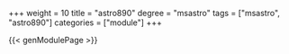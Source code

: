 +++
weight = 10
title = "astro890"
degree = "msastro"
tags = ["msastro", "astro890"]
categories = ["module"]
+++

{{< genModulePage >}}
